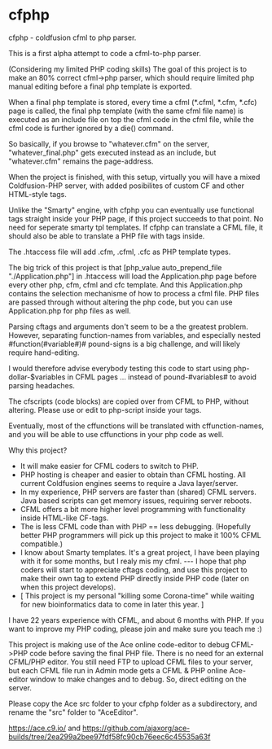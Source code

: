 # cfphp
cfphp - coldfusion cfml to php parser.

This is a first alpha attempt to code a cfml-to-php parser.

(Considering my limited PHP coding skills) The goal of this project is to make an 80% correct cfml->php parser, which should require limited php manual editing before a final php template is exported.

When a final php template is stored, every time a cfml (*.cfml, *.cfm, *.cfc) page is called, the final php template (with the same cfml file name) is executed as an include file on top the cfml code in the cfml file, while the cfml code is further ignored by a die() command.

So basically, if you browse to "whatever.cfm" on the server, "whatever_final.php" gets executed instead as an include, but "whatever.cfm" remains the page-address. 

When the project is finished, with this setup, virtually you will have a mixed Coldfusion-PHP server, with added posibilites of custom CF and other HTML-style tags.

Unlike the "Smarty" engine, with cfphp you can eventually use functional tags straight inside your PHP page, if this project succeeds to that point. No need for seperate smarty tpl templates. If cfphp can translate a CFML file, it should also be able to translate a PHP file with tags inside.

The .htaccess file will add .cfm, .cfml, .cfc as PHP template types.

The big trick of this project is that [php_value auto_prepend_file "./Application.php"] in .htaccess will load the Application.php page before every other php, cfm, cfml and cfc template. And this Application.php contains the selection mechanisme of how to process a cfml file. PHP files are passed through without altering the php code, but you can use Application.php for php files as well.



Parsing cftags and arguments don't seem to be a the greatest problem. However, separating function-names from variables, and especially nested #function(#variable#)# pound-signs is a big challenge, and will likely require hand-editing. 

I would therefore advise everybody testing this code to start using php-dollar-$variables in CFML pages ... instead of pound-#variables# to avoid parsing headaches.

The cfscripts (code blocks) are copied over from CFML to PHP, without altering. Please use or edit to php-script inside your <cfscript></cfscript> tags. 

Eventually, most of the cffunctions will be translated with cffunction-names, and you will be able to use cffunctions in your php code as well.


Why this project?

* It will make easier for CFML coders to switch to PHP.
* PHP hosting is cheaper and easier to obtain than CFML hosting. All current Coldfusion engines seems to require a Java layer/server.
* In my experience, PHP servers are faster than (shared) CFML servers. Java based scripts can get memory issues, requiring server reboots.
* CFML offers a bit more higher level programming with functionality inside HTML-like CF-tags.
* The is less CFML code than with PHP == less debugging. (Hopefully better PHP programmers will pick up this project to make it 100% CFML compatible.)
* I know about Smarty templates. It's a great project, I have been playing with it for some months, but I realy mis my cfml. 
--- I hope that php coders will start to appreciate cftags coding, and use this project to make their own tag to extend PHP directly inside PHP code (later on when this project develops).
* [ This project is my personal "killing some Corona-time" while waiting for new bioinformatics data to come in later this year. ]

I have 22 years experience with CFML, and about 6 months with PHP. If you want to improve my PHP coding, please join and make sure you teach me :) 

This project is making use of the Ace online code-editor to debug CFML->PHP code before saving the final PHP file. There is no need for an external CFML/PHP editor. 
You still need FTP to upload CFML files to your server, but each CFML file run in Admin mode gets a CFML & PHP online Ace-editor window to make changes and to debug. So, direct editing on the server. 

Please copy the Ace src folder to your cfphp folder as a subdirectory, and rename the "src" folder to "AceEditor".

https://ace.c9.io/  and https://github.com/ajaxorg/ace-builds/tree/2ea299a2bee97fdf58fc90cb76eec6c45535a63f
 

